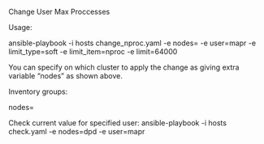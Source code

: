 Change User Max Proccesses

Usage:

ansible-playbook -i hosts change_nproc.yaml -e nodes=<enter names of all nodes>  -e 
user=mapr -e limit_type=soft -e limit_item=nproc -e limit=64000

You can specify on which cluster to apply the change as giving extra variable “nodes” as shown above.

Inventory groups:

nodes= <enter names of all nodes> 

Check current value for specified user:
ansible-playbook -i hosts check.yaml -e nodes=dpd -e user=mapr